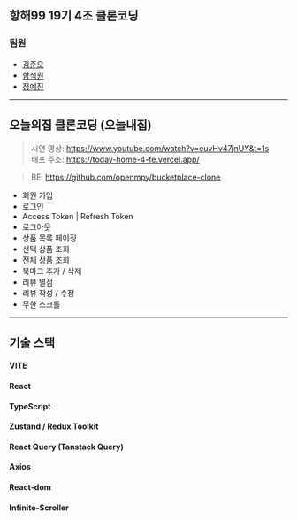 ## 항해99 19기 4조 클론코딩 
### 팀원
- [김준오](https://github.com/coco-camel)
- [함석원](https://github.com/holynow)
- [정예진](https://github.com/asdfg030906)

***
## 오늘의집 클론코딩 (오늘내집)
> 시연 영상: https://www.youtube.com/watch?v=euvHv47jnUY&t=1s   <br/>
> 배포 주소: https://today-home-4-fe.vercel.app/

> BE: https://github.com/openmpy/bucketplace-clone

- 회원 가입
- 로그인 
- Access Token | Refresh Token
- 로그아웃
- 상품 목록 페이징 
- 선택 상품 조회
- 전체 상품 조회
- 북마크 추가 / 삭제
- 리뷰 별점
- 리뷰 작성 / 수정 
- 무한 스크롤

***

## 기술 스택

#### VITE
#### React
#### TypeScript
#### Zustand / Redux Toolkit
#### React Query (Tanstack Query)
#### Axios
#### React-dom
#### Infinite-Scroller
